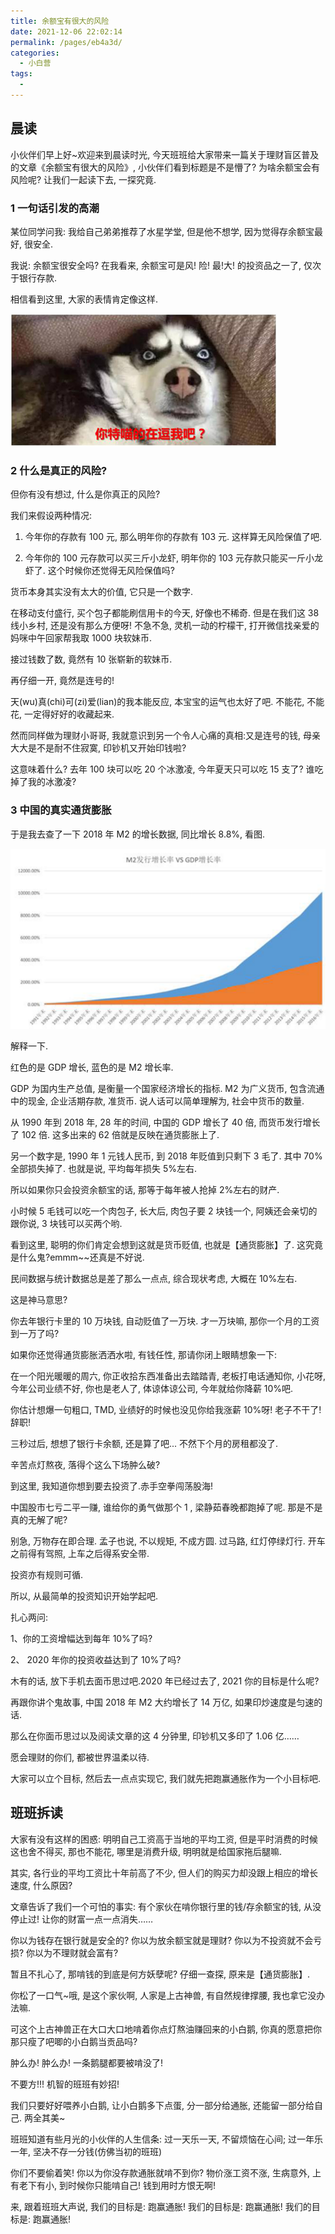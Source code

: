 ```yaml
---
title: 余额宝有很⼤的⻛险
date: 2021-12-06 22:02:14
permalink: /pages/eb4a3d/
categories:
  - 小白营
tags:
  -
---
```


## 晨读

⼩伙伴们早上好~欢迎来到晨读时光, 今天班班给⼤家带来⼀篇关于理财盲区普及的⽂章《余额宝有很⼤的⻛险》, ⼩伙伴们看到标题是不是懵了? 为啥余额宝会有⻛险呢? 让我们⼀起读下去, ⼀探究竟.

### 1 ⼀句话引发的⾼潮

某位同学问我: 我给⾃⼰弟弟推荐了⽔星学堂, 但是他不想学, 因为觉得存余额宝最好, 很安全.

我说: 余额宝很安全吗? 在我看来, 余额宝可是⻛! 险! 最!⼤! 的投资品之⼀了, 仅次于银⾏存款.

相信看到这⾥, ⼤家的表情肯定像这样.

![](../.vuepress/public/img/camp/009.png)

### 2 什么是真正的⻛险?

但你有没有想过, 什么是你真正的⻛险?

我们来假设两种情况:

1. 今年你的存款有 100 元, 那么明年你的存款有 103 元. 这样算⽆⻛险保值了吧.

2. 今年你的 100 元存款可以买三⽄⼩⻰虾, 明年你的 103 元存款只能买⼀⽄⼩⻰虾了. 这个时候你还觉得⽆⻛险保值吗?

货币本身其实没有太⼤的价值, 它只是⼀个数字.

在移动⽀付盛⾏, 买个包⼦都能刷信⽤卡的今天, 好像也不稀奇. 但是在我们这 38 线⼩乡村, 还是没有那么⽅便呀! 不急不急, 灵机⼀动的柠檬⼲, 打开微信找亲爱的妈咪中午回家帮我取 1000 块软妹币.

接过钱数了数, 竟然有 10 张崭新的软妹币.

再仔细⼀开, 竟然是连号的!

天(wu)真(chi)可(zi)爱(lian)的我本能反应, 本宝宝的运⽓也太好了吧. 不能花, 不能花, ⼀定得好好的收藏起来.

然⽽同样做为理财⼩哥哥, 我就意识到另⼀个令⼈⼼痛的真相:⼜是连号的钱, ⺟亲⼤⼤是不是耐不住寂寞, 印钞机⼜开始印钱啦?

这意味着什么? 去年 100 块可以吃 20 个冰激凌, 今年夏天只可以吃 15 ⽀了? 谁吃掉了我的冰激凌?

### 3 中国的真实通货膨胀

于是我去查了⼀下 2018 年 M2 的增⻓数据, 同⽐增⻓ 8.8%, 看图.

![](../.vuepress/public/img/camp/010.png)

解释⼀下.

红⾊的是 GDP 增⻓, 蓝⾊的是 M2 增⻓率.

GDP 为国内⽣产总值, 是衡量⼀个国家经济增⻓的指标. M2 为⼴义货币, 包含流通中的现⾦, 企业活期存款, 准货币. 说⼈话可以简单理解为, 社会中货币的数量.

从 1990 年到 2018 年, 28 年的时间, 中国的 GDP 增⻓了 40 倍, ⽽货币发⾏增⻓了 102 倍. 这多出来的 62 倍就是反映在通货膨胀上了.

另⼀个数字是, 1990 年 1 元钱⼈⺠币, 到 2018 年贬值到只剩下 3 ⽑了. 其中 70%全部损失掉了. 也就是说, 平均每年损失 5%左右.

所以如果你只会投资余额宝的话, 那等于每年被⼈抢掉 2%左右的财产.

⼩时候 5 ⽑钱可以吃⼀个⾁包⼦, ⻓⼤后, ⾁包⼦要 2 块钱⼀个, 阿姨还会亲切的跟你说, 3 块钱可以买两个哟.

看到这⾥, 聪明的你们肯定会想到这就是货币贬值, 也就是【通货膨胀】了. 这究竟是什么⻤?emmm~~还真是不好说.

⺠间数据与统计数据总是差了那么⼀点点, 综合现状考虑, ⼤概在 10%左右.

这是神⻢意思?

你去年银⾏卡⾥的 10 万块钱, ⾃动贬值了⼀万块. 才⼀万块嘛, 那你⼀个⽉的⼯资到⼀万了吗?

如果你还觉得通货膨胀洒洒⽔啦, 有钱任性, 那请你闭上眼睛想象⼀下:

在⼀个阳光暖暖的周六, 你正收拾东⻄准备出去踏踏⻘, ⽼板打电话通知你, ⼩花呀, 今年公司业绩不好, 你也是⽼⼈了, 体谅体谅公司, 今年就给你降薪 10%吧.

你估计想爆⼀句粗⼝, TMD, 业绩好的时候也没⻅你给我涨薪 10%呀! ⽼⼦不⼲了! 辞职!

三秒过后, 想想了银⾏卡余额, 还是算了吧... 不然下个⽉的房租都没了.

⾟苦点灯熬夜, 落得个这么下场肿么破?

到这⾥, 我知道你想到要去投资了.⾚⼿空拳闯荡股海!

中国股市七亏⼆平⼀赚, 谁给你的勇⽓做那个 1 , 梁静茹春晚都跑掉了呢. 那是不是真的⽆解了呢?

别急, 万物存在即合理. 孟⼦也说, 不以规矩, 不成⽅圆. 过⻢路, 红灯停绿灯⾏. 开⻋之前得有驾照, 上⻋之后得系安全带.

投资亦有规则可循.

所以, 从最简单的投资知识开始学起吧.

扎⼼两问:

1、你的⼯资增幅达到每年 10%了吗?

2、 2020 年你的投资收益达到了 10%了吗?

⽊有的话, 放下⼿机去⾯币思过吧.2020 年已经过去了, 2021 你的⽬标是什么呢?

再跟你讲个⻤故事, 中国 2018 年 M2 ⼤约增⻓了 14 万亿, 如果印炒速度是匀速的话.

那么在你⾯币思过以及阅读⽂章的这 4 分钟⾥, 印钞机⼜多印了 1.06 亿……

愿会理财的你们, 都被世界温柔以待.

⼤家可以⽴个⽬标, 然后去⼀点点实现它, 我们就先把跑赢通胀作为⼀个⼩⽬标吧.

## 班班拆读

大家有没有这样的困惑: 明明自己工资高于当地的平均工资, 但是平时消费的时候这也舍不得买, 那也不能花, 哪里是消费升级, 明明就是给国家拖后腿嘛.

其实, 各行业的平均工资比十年前高了不少, 但人们的购买力却没跟上相应的增长速度, 什么原因?

文章告诉了我们一个可怕的事实: 有个家伙在啃你银行里的钱/存余额宝的钱, 从没停止过! 让你的财富一点一点消失……

你以为钱存在银行就是安全的? 你以为放余额宝就是理财? 你以为不投资就不会亏损? 你以为不理财就会富有?

暂且不扎心了, 那啃钱的到底是何方妖孽呢? 仔细一查探, 原来是【通货膨胀】.

你松了一口气~哦, 是这个家伙啊, 人家是上古神兽, 有自然规律撑腰, 我也拿它没办法嘛.

可这个上古神兽正在大口大口地啃着你点灯熬油赚回来的小白鹅, 你真的愿意把你那只瘦了吧唧的小白鹅当贡品吗?

肿么办! 肿么办! 一条鹅腿都要被啃没了!

不要方!!! 机智的班班有妙招!

我们只要好好喂养小白鹅, 让小白鹅多下点蛋, 分一部分给通胀, 还能留一部分给自己. 两全其美~

班班知道有些月光的小伙伴的人生信条: 过一天乐一天, 不留烦恼在心间; 过一年乐一年, 坚决不存一分钱(仿佛当初的班班)

你们不要偷着笑! 你以为你没存款通胀就啃不到你? 物价涨工资不涨, 生病意外, 上有老下有小, 到时候你只能啃自己! 钱到用时方恨无啊!

来, 跟着班班大声说, 我们的目标是: 跑赢通胀! 我们的目标是: 跑赢通胀! 我们的目标是: 跑赢通胀!
